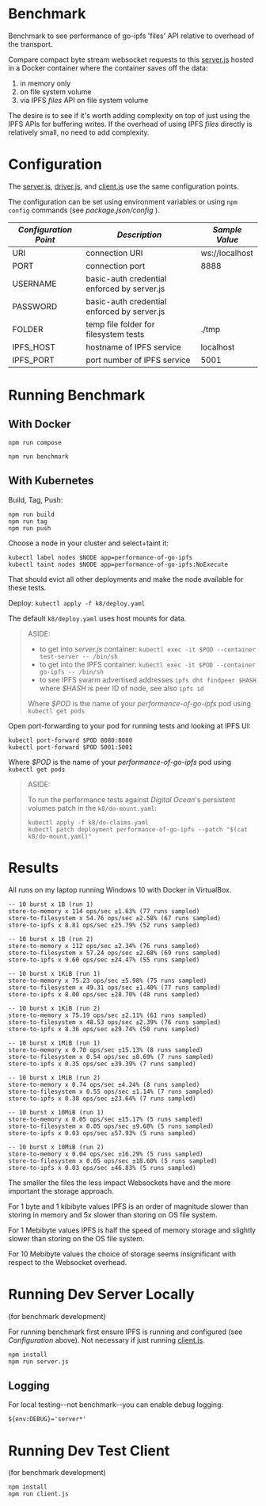 # Benchmark

Benchmark to see performance of go-ipfs 'files' API relative to overhead of the transport.

Compare compact byte stream websocket requests to this [server.js](./server.js) hosted in a Docker container where the container saves off the data:

1. in memory only
1. on file system volume
1. via IPFS *files* API on file system volume

The desire is to see if it's worth adding complexity on top of just using the IPFS APIs for buffering writes.  If the 
overhead of using IPFS *files* directly is relatively small, no need to add complexity.

# Configuration

The [server.js](./server.js), [driver.js](./driver.js), and [client.js](./client.js) use the same configuration points.

The configuration can be set using environment variables or using `npm config` commands (see *package.json/config* ).

| *Configuration Point* | *Description* | *Sample Value* |
| --- | --- | --- |
| URI | connection URI | ws://localhost |
| PORT | connection port | 8888 |
| USERNAME | basic-auth credential enforced by server.js |  |
| PASSWORD | basic-auth credential enforced by server.js |  |
| FOLDER | temp file folder for filesystem tests | ./tmp |
| IPFS_HOST | hostname of IPFS service | localhost |
| IPFS_PORT | port number of IPFS service | 5001 |

# Running Benchmark

## With Docker

`npm run compose`

`npm run benchmark`

## With Kubernetes

Build, Tag, Push: 

```
npm run build
npm run tag
npm run push
```

Choose a node in your cluster and select+taint it: 

```
kubectl label nodes $NODE app=performance-of-go-ipfs
kubectl taint nodes $NODE app=performance-of-go-ipfs:NoExecute
```

That should evict all other deployments and make the node available for these tests.

Deploy: `kubectl apply -f k8/deploy.yaml`

The default `k8/deploy.yaml` uses host mounts for data.

> ASIDE: 
> 
> * to get into *server.js* container: `kubectl exec -it $POD --container test-server -- /bin/sh`
> * to get into the IPFS container: `kubectl exec -it $POD --container go-ipfs -- /bin/sh`
> * to see IPFS swarm advertised addresses `ipfs dht findpeer $HASH` where *$HASH* is peer ID of node, see also `ipfs id`
>
> Where *$POD* is the name of your *performance-of-go-ipfs* pod using `kubectl get pods`

Open port-forwarding to your pod for running tests and looking at IPFS UI:

```
kubectl port-forward $POD 8080:8080
kubectl port-forward $POD 5001:5001
```

Where *$POD* is the name of your *performance-of-go-ipfs* pod using `kubectl get pods`

> ASIDE:
>
> To run the performance tests against *Digital Ocean*'s persistent volumes patch in the `k8/do-mount.yaml`: 
>
> ```
> kubectl apply -f k8/do-claims.yaml
> kubectl patch deployment performance-of-go-ipfs --patch "$(cat k8/do-mount.yaml)"
> ```

# Results

All runs on my laptop running Windows 10 with Docker in VirtualBox.

```
-- 10 burst x 1B (run 1)
store-to-memory x 114 ops/sec ±1.63% (77 runs sampled)
store-to-filesystem x 54.76 ops/sec ±2.58% (67 runs sampled)
store-to-ipfs x 8.81 ops/sec ±25.79% (52 runs sampled)

-- 10 burst x 1B (run 2)
store-to-memory x 112 ops/sec ±2.34% (76 runs sampled)
store-to-filesystem x 57.24 ops/sec ±2.68% (69 runs sampled)
store-to-ipfs x 9.60 ops/sec ±24.47% (55 runs sampled)

-- 10 burst x 1KiB (run 1)
store-to-memory x 75.23 ops/sec ±5.98% (75 runs sampled)
store-to-filesystem x 49.31 ops/sec ±1.40% (77 runs sampled)
store-to-ipfs x 8.00 ops/sec ±28.70% (48 runs sampled)

-- 10 burst x 1KiB (run 2)
store-to-memory x 75.19 ops/sec ±2.11% (61 runs sampled)
store-to-filesystem x 48.53 ops/sec ±2.39% (76 runs sampled)
store-to-ipfs x 8.36 ops/sec ±29.74% (50 runs sampled)

-- 10 burst x 1MiB (run 1)
store-to-memory x 0.70 ops/sec ±15.13% (8 runs sampled)
store-to-filesystem x 0.54 ops/sec ±8.69% (7 runs sampled)
store-to-ipfs x 0.35 ops/sec ±39.39% (7 runs sampled)

-- 10 burst x 1MiB (run 2)
store-to-memory x 0.74 ops/sec ±4.24% (8 runs sampled)
store-to-filesystem x 0.55 ops/sec ±1.14% (7 runs sampled)
store-to-ipfs x 0.38 ops/sec ±23.64% (7 runs sampled)

-- 10 burst x 10MiB (run 1)
store-to-memory x 0.05 ops/sec ±15.17% (5 runs sampled)
store-to-filesystem x 0.05 ops/sec ±9.68% (5 runs sampled)
store-to-ipfs x 0.03 ops/sec ±57.93% (5 runs sampled)

-- 10 burst x 10MiB (run 2)
store-to-memory x 0.04 ops/sec ±16.29% (5 runs sampled)
store-to-filesystem x 0.05 ops/sec ±18.60% (5 runs sampled)
store-to-ipfs x 0.03 ops/sec ±46.83% (5 runs sampled)
```

The smaller the files the less impact Websockets have and the more important the storage approach.  

For 1 byte and 1 kibibyte values IPFS is an order of magnitude slower than storing in memory and 5x slower than storing on OS file system.

For 1 Mebibyte  values IPFS is half the speed of memory storage and slightly slower than storing on the OS file system.

For 10 Mebibyte values the choice of storage seems insignificant with respect to the Websocket overhead.

# Running Dev Server Locally

(for benchmark development)

For running benchmark first ensure IPFS is running and configured (see *Configuration* above).  Not necessary if just
running [client.js](./client.js).

```
npm install
npm run server.js
```

## Logging

For local testing--not benchmark--you can enable debug logging:

```
${env:DEBUG}='server*'
```

# Running Dev Test Client

(for benchmark development)

```
npm install
npm run client.js
```
